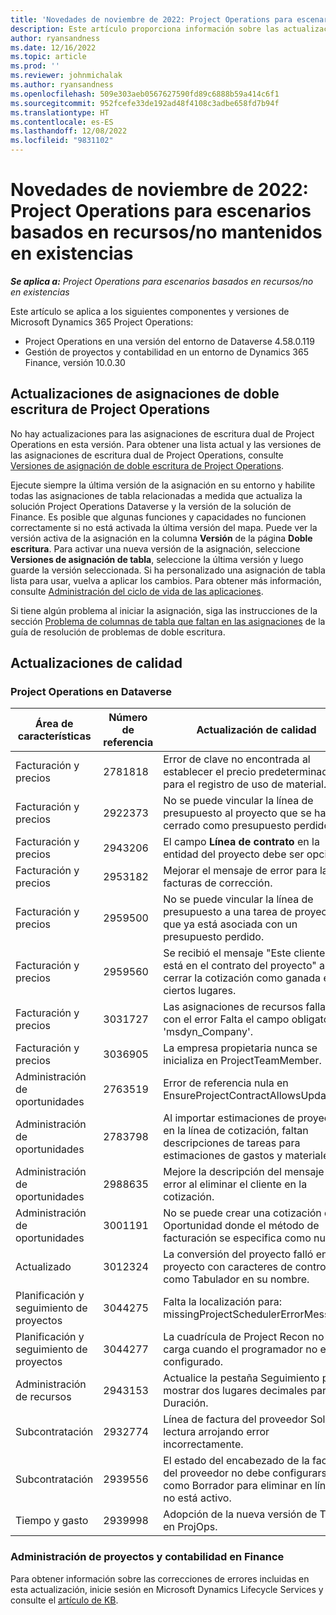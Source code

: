 ```yaml
---
title: 'Novedades de noviembre de 2022: Project Operations para escenarios basados en recursos/no mantenidos en existencias'
description: Este artículo proporciona información sobre las actualizaciones de calidad disponibles en la versión de noviembre de 2022 de Microsoft Dynamics 365 Project Operations para escenarios basados en recursos/no mantenidos en existencias.
author: ryansandness
ms.date: 12/16/2022
ms.topic: article
ms.prod: ''
ms.reviewer: johnmichalak
ms.author: ryansandness
ms.openlocfilehash: 509e303aeb0567627590fd89c6888b59a414c6f1
ms.sourcegitcommit: 952fcefe33de192ad48f4108c3adbe658fd7b94f
ms.translationtype: HT
ms.contentlocale: es-ES
ms.lasthandoff: 12/08/2022
ms.locfileid: "9831102"
---
```

# <a name="whats-new-november-2022---project-operations-for-resourcenon-stocked-based-scenarios"></a>Novedades de noviembre de 2022: Project Operations para escenarios basados en recursos/no mantenidos en existencias

_**Se aplica a:** Project Operations para escenarios basados en recursos/no en existencias_

Este artículo se aplica a los siguientes componentes y versiones de Microsoft Dynamics 365 Project Operations:

- Project Operations en una versión del entorno de Dataverse 4.58.0.119
- Gestión de proyectos y contabilidad en un entorno de Dynamics 365 Finance, versión 10.0.30

## <a name="project-operations-dual-write-maps-updates"></a>Actualizaciones de asignaciones de doble escritura de Project Operations

No hay actualizaciones para las asignaciones de escritura dual de Project Operations en esta versión. Para obtener una lista actual y las versiones de las asignaciones de escritura dual de Project Operations, consulte [Versiones de asignación de doble escritura de Project Operations](../environment/resource-dual-write-maps.md).

Ejecute siempre la última versión de la asignación en su entorno y habilite todas las asignaciones de tabla relacionadas a medida que actualiza la solución Project Operations Dataverse y la versión de la solución de Finance. Es posible que algunas funciones y capacidades no funcionen correctamente si no está activada la última versión del mapa. Puede ver la versión activa de la asignación en la columna **Versión** de la página **Doble escritura**. Para activar una nueva versión de la asignación, seleccione **Versiones de asignación de tabla**, seleccione la última versión y luego guarde la versión seleccionada. Si ha personalizado una asignación de tabla lista para usar, vuelva a aplicar los cambios. Para obtener más información, consulte [Administración del ciclo de vida de las aplicaciones](/dynamics365/fin-ops-core/dev-itpro/data-entities/dual-write/app-lifecycle-management).

Si tiene algún problema al iniciar la asignación, siga las instrucciones de la sección [Problema de columnas de tabla que faltan en las asignaciones](/dynamics365/fin-ops-core/dev-itpro/data-entities/dual-write/dual-write-troubleshooting-finops-upgrades#missing-table-columns-issue-on-maps) de la guía de resolución de problemas de doble escritura.

## <a name="quality-updates"></a>Actualizaciones de calidad

### <a name="project-operations-on-dataverse"></a>Project Operations en Dataverse

| Área de características | Número de referencia | Actualización de calidad |
| --- | --- | --- |
| Facturación y precios | 2781818 | Error de clave no encontrada al establecer el precio predeterminado para el registro de uso de material. |
| Facturación y precios | 2922373 | No se puede vincular la línea de presupuesto al proyecto que se ha cerrado como presupuesto perdido. |
| Facturación y precios | 2943206 | El campo **Línea de contrato** en la entidad del proyecto debe ser opcional. |
| Facturación y precios | 2953182 | Mejorar el mensaje de error para las facturas de corrección.|
| Facturación y precios | 2959500 | No se puede vincular la línea de presupuesto a una tarea de proyecto que ya está asociada con un presupuesto perdido.|
| Facturación y precios | 2959560 | Se recibió el mensaje "Este cliente ya está en el contrato del proyecto" al cerrar la cotización como ganada en ciertos lugares. |
| Facturación y precios | 3031727 | Las asignaciones de recursos fallan con el error Falta el campo obligatorio 'msdyn_Company'. |
| Facturación y precios | 3036905 | La empresa propietaria nunca se inicializa en ProjectTeamMember. |
| Administración de oportunidades | 2763519 | Error de referencia nula en EnsureProjectContractAllowsUpdates. |
| Administración de oportunidades | 2783798 | Al importar estimaciones de proyectos en la línea de cotización, faltan descripciones de tareas para estimaciones de gastos y materiales.|
| Administración de oportunidades | 2988635 | Mejore la descripción del mensaje de error al eliminar el cliente en la cotización. |
| Administración de oportunidades | 3001191 | No se puede crear una cotización de Oportunidad donde el método de facturación se especifica como nulo. |
| Actualizado | 3012324 | La conversión del proyecto falló en un proyecto con caracteres de control como Tabulador en su nombre. || Planificación y seguimiento de proyectos | 2790384 | El tiempo de espera de OperationSet pendiente es demasiado corto. |
| Planificación y seguimiento de proyectos | 3044275 | Falta la localización para: missingProjectSchedulerErrorMessage. |
| Planificación y seguimiento de proyectos | 3044277 | La cuadrícula de Project Recon no se carga cuando el programador no está configurado.|
| Administración de recursos | 2943153 | Actualice la pestaña Seguimiento para mostrar dos lugares decimales para la Duración.|
| Subcontratación | 2932774 | Línea de factura del proveedor Solo lectura arrojando error incorrectamente. |
| Subcontratación | 2939556 | El estado del encabezado de la factura del proveedor no debe configurarse como Borrador para eliminar en línea si no está activo. |
| Tiempo y gasto | 2939998 | Adopción de la nueva versión de TESA en ProjOps. |


### <a name="project-management-and-accounting-in-finance"></a>Administración de proyectos y contabilidad en Finance

Para obtener información sobre las correcciones de errores incluidas en esta actualización, inicie sesión en Microsoft Dynamics Lifecycle Services y consulte el [artículo de KB](https://fix.lcs.dynamics.com/Issue/Details?bugId=745468).
